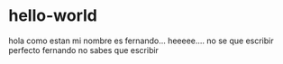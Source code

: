 # hello-world

hola como estan mi nombre es fernando... heeeee.... no se que escribir 
perfecto fernando no sabes que escribir
